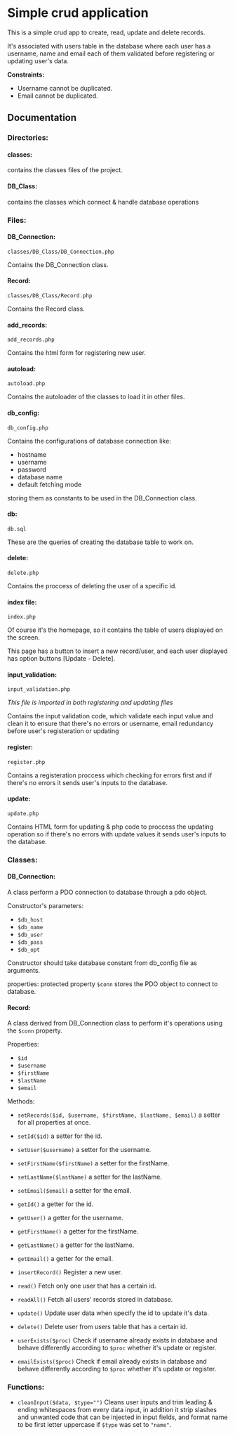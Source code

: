 
# Simple crud application

This is a simple crud app to create, read, update and delete records.

It's associated with users table in the database where each user has a username, name and email each of them validated before registering or updating user's data.

**Constraints:**
- Username cannot be duplicated.
- Email cannot be duplicated.




## Documentation

### Directories:
#### classes: 
contains the classes files of the project.
#### DB_Class:
contains the classes which connect & handle database operations


### Files:
#### DB_Connection: 
`classes/DB_Class/DB_Connection.php`

Contains the DB_Connection class.

#### Record: 
`classes/DB_Class/Record.php`

Contains the Record class.

#### add_records:
`add_records.php`

Contains the html form for registering new user.


#### autoload:
`autoload.php`

Contains the autoloader of the classes to load it in other files.

#### db_config:
`db_config.php`

Contains the configurations of database connection like: 
- hostname
- username
- password
- database name
- default fetching mode

storing them as constants to be used in the DB_Connection class.


#### db:
`db.sql`

These are the queries of creating the database table to work on.


#### delete:
`delete.php`

Contains the proccess of deleting the user of a specific id.

#### index file:
`index.php`

Of course it's the homepage, so it contains the table of users displayed on the screen.

This page has a button to insert a new record/user, and each user displayed has option buttons [Update - Delete].




#### input_validation:
`input_validation.php`

_This file is imported in both registering and updating files_

Contains the input validation code, which validate each input value and clean it to ensure that there's no errors or username, email redundancy before user's registeration or updating 


#### register:
`register.php`

Contains a registeration proccess which checking for errors first and if there's no errors it sends user's inputs to the database.


#### update:
`update.php`

Contains HTML form for updating & php code to proccess the updating operation so if there's no errors with update values it sends user's inputs to the database.



### Classes:

#### DB_Connection:
A class perform a PDO connection to database through a pdo object.

Constructor's parameters:
- `$db_host`
- `$db_name`
- `$db_user`
- `$db_pass`
- `$db_opt`

Constructor should take database constant from db_config file as arguments.

properties:
protected property `$conn` stores the PDO object to connect to database.



#### Record:
A class derived from DB_Connection class to perform it's operations using the `$conn` property.

Properties:
- `$id`
- `$username`
- `$firstName`
- `$lastName`
- `$email`

Methods:
- `setRecords($id, $username, $firstName, $lastName, $email)` a setter for all properties at once.

- `setId($id)` a setter for the id.
- `setUser($username)` a setter for the username.
- `setFirstName($firstName)` a setter for the firstName.
- `setLastName($lastName)` a setter for the lastName.
- `setEmail($email)` a setter for the email.

- `getId()` a getter for the id.
- `getUser()` a getter for the username.
- `getFirstName()` a getter for the firstName.
- `getLastName()` a getter for the lastName.
- `getEmail()` a getter for the email.

- `insertRecord()` Register a new user.
- `read()` Fetch only one user that has a certain id.
- `readAll()` Fetch all users' records stored in database.
- `update()` Update user data when specify the id to update it's data.
- `delete()` Delete user from users table that has a certain id.
- `userExists($proc)` Check if username already exists in database and behave differently according to `$proc` whether it's update or register.
- `emailExists($proc)` Check if email already exists in database and behave differently according to `$proc` whether it's update or register.


### Functions:
- `cleanInput($data, $type="")` Cleans user inputs and trim leading & ending whitespaces from every data input, in addition it strip slashes and unwanted code that can be injected in input fields, and format name to be first letter uppercase if `$type` was set to `"name"`.


